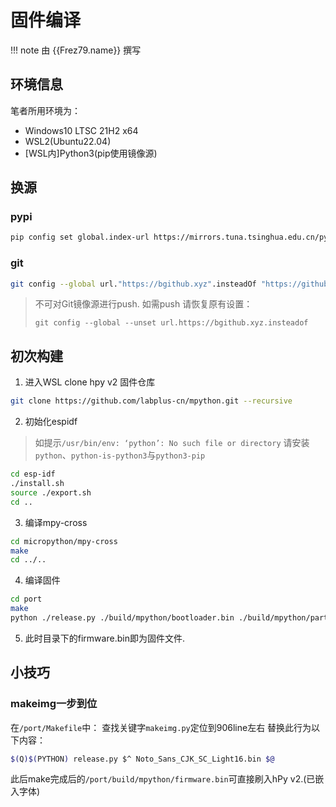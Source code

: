 # 固件编译

!!! note
	由 {{Frez79.name}} 撰写

## 环境信息
笔者所用环境为：

- Windows10 LTSC 21H2 x64
- WSL2(Ubuntu22.04)
- \[WSL内\]Python3(pip使用镜像源)
## 换源
### pypi
```bash
pip config set global.index-url https://mirrors.tuna.tsinghua.edu.cn/pypi/web/simple
```
### git
```bash
git config --global url."https://bgithub.xyz".insteadOf "https://github.com"
```
> 不可对Git镜像源进行push. 如需push 请恢复原有设置：
>
> `git config --global --unset url.https://bgithub.xyz.insteadof`
## 初次构建
1. 进入WSL clone hpy v2 固件仓库
```bash
git clone https://github.com/labplus-cn/mpython.git --recursive
```
2. 初始化espidf
> 如提示`/usr/bin/env: ‘python’: No such file or directory` 请安装`python`、`python-is-python3`与`python3-pip`
```bash
cd esp-idf
./install.sh
source ./export.sh
cd ..
```
3. 编译mpy-cross
```bash
cd micropython/mpy-cross
make
cd ../..
```
4. 编译固件
```bash
cd port
make
python ./release.py ./build/mpython/bootloader.bin ./build/mpython/partitions.bin ./build/mpython/application.bin Noto_Sans_CJK_SC_Light16.bin ./firmware.bin
```
5. 此时目录下的firmware.bin即为固件文件.

## 小技巧
### makeimg一步到位

在`/port/Makefile`中：
查找关键字`makeimg.py`定位到906line左右 替换此行为以下内容：
```bash
$(Q)$(PYTHON) release.py $^ Noto_Sans_CJK_SC_Light16.bin $@
```
此后make完成后的`/port/build/mpython/firmware.bin`可直接刷入hPy v2.(已嵌入字体)